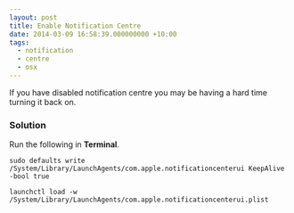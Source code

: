 ```yaml
---
layout: post
title: Enable Notification Centre
date: 2014-03-09 16:58:39.000000000 +10:00
tags:
  - notification
  - centre
  - osx
---
```

If you have disabled notification centre you may be having a hard time turning it back on.

### Solution
Run the following in **Terminal**.

	sudo defaults write /System/Library/LaunchAgents/com.apple.notificationcenterui KeepAlive -bool true

    launchctl load -w /System/Library/LaunchAgents/com.apple.notificationcenterui.plist
